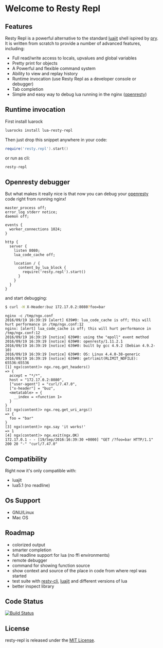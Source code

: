 # Welcome to Resty Repl

## Features

Resty Repl is a powerful alternative to the standard [luajit](http://luajit.org/) shell ispired by [pry](https://github.com/pry/pry). It is written from scratch to provide a number of advanced features, including:
* Full read/write access to locals, upvalues and global variables
* Pretty print for objects
* A Powerful and flexible command system
* Ability to view and replay history
* Runtime invocation (use Resty Repl as a developer console or debugger)
* Tab completion
* Simple and easy way to debug lua running in the nginx ([openresty](http://openresty.org/en/))

## Runtime invocation

First install luarock
```bash
luarocks install lua-resty-repl
```

Then just drop this snippet anywhere in your code:

```lua
require('resty.repl').start()
```

or run as cli:
```bash
resty-repl
```

## Openresty debugger
But what makes it really nice is that now you can debug your [openresty](http://openresty.org/en/) code right from running nginx!

```nginx
master_process off;
error_log stderr notice;
daemon off;

events {
  worker_connections 1024;
}

http {
  server {
    listen 8080;
    lua_code_cache off;

    location / {
      content_by_lua_block {
        require('resty.repl').start()
      }
    }
  }
}
```

and start debugging:
```bash
$ curl -H X-Header:buz 172.17.0.2:8080?foo=bar

```

```
nginx -c /tmp/ngx.conf
2016/09/19 16:39:19 [alert] 639#0: lua_code_cache is off; this will hurt performance in /tmp/ngx.conf:12
nginx: [alert] lua_code_cache is off; this will hurt performance in /tmp/ngx.conf:12
2016/09/19 16:39:19 [notice] 639#0: using the "epoll" event method
2016/09/19 16:39:19 [notice] 639#0: openresty/1.11.2.1
2016/09/19 16:39:19 [notice] 639#0: built by gcc 4.9.2 (Debian 4.9.2-10)
2016/09/19 16:39:19 [notice] 639#0: OS: Linux 4.4.0-38-generic
2016/09/19 16:39:19 [notice] 639#0: getrlimit(RLIMIT_NOFILE): 65536:65536
[1] ngx(content)> ngx.req.get_headers()
=> {
  accept = "*/*",
  host = "172.17.0.2:8080",
  ["user-agent"] = "curl/7.47.0",
  ["x-header"] = "buz",
  <metatable> = {
    __index = <function 1>
  }
}
[2] ngx(content)> ngx.req.get_uri_args()
=> {
  foo = "bar"
}
[3] ngx(content)> ngx.say 'it works!'
=> 1
[4] ngx(content)> ngx.exit(ngx.OK)
172.17.0.1 - - [19/Sep/2016:16:39:30 +0000] "GET /?foo=bar HTTP/1.1" 200 20 "-" "curl/7.47.0"
```

## Compatibility
Right now it's only compatible with:
- luajit
- lua5.1 (no readline)

## Os Support
- GNU/Linux 
- Mac OS

## Roadmap
- colorized output
- smarter completion
- full readline support for lua (no ffi environments)
- remote debugger
- command for showing function source
- show context and source of the place in code from where repl was started
- test suite with [resty-cli](https://github.com/openresty/resty-cli), [luajit](http://luajit.org/) and different versions of lua
- better inspect library

## Code Status

[![Build Status](https://travis-ci.org/saks/lua-resty-repl.svg?branch=master)](https://travis-ci.org/saks/lua-resty-repl)

## License

resty-repl is released under the [MIT License](http://www.opensource.org/licenses/MIT).
